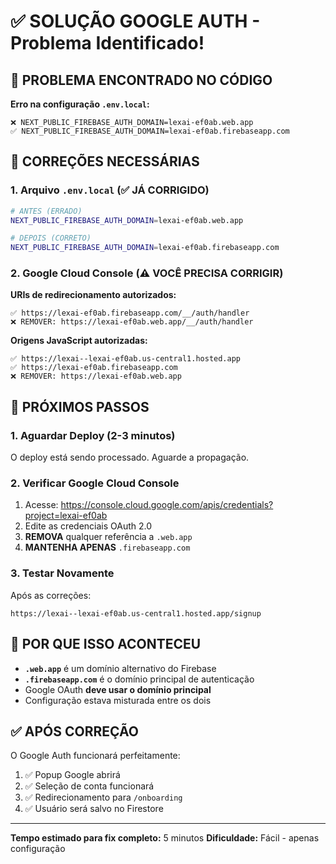 # ✅ SOLUÇÃO GOOGLE AUTH - Problema Identificado!

## 🎯 **PROBLEMA ENCONTRADO NO CÓDIGO**

**Erro na configuração `.env.local`:**
```
❌ NEXT_PUBLIC_FIREBASE_AUTH_DOMAIN=lexai-ef0ab.web.app
✅ NEXT_PUBLIC_FIREBASE_AUTH_DOMAIN=lexai-ef0ab.firebaseapp.com
```

## 🔧 **CORREÇÕES NECESSÁRIAS**

### 1. **Arquivo `.env.local`** (✅ JÁ CORRIGIDO)
```bash
# ANTES (ERRADO)
NEXT_PUBLIC_FIREBASE_AUTH_DOMAIN=lexai-ef0ab.web.app

# DEPOIS (CORRETO)  
NEXT_PUBLIC_FIREBASE_AUTH_DOMAIN=lexai-ef0ab.firebaseapp.com
```

### 2. **Google Cloud Console** (⚠️ VOCÊ PRECISA CORRIGIR)
**URIs de redirecionamento autorizados:**
```
✅ https://lexai-ef0ab.firebaseapp.com/__/auth/handler
❌ REMOVER: https://lexai-ef0ab.web.app/__/auth/handler
```

**Origens JavaScript autorizadas:**
```
✅ https://lexai--lexai-ef0ab.us-central1.hosted.app
✅ https://lexai-ef0ab.firebaseapp.com
❌ REMOVER: https://lexai-ef0ab.web.app
```

## 🚀 **PRÓXIMOS PASSOS**

### 1. **Aguardar Deploy** (2-3 minutos)
O deploy está sendo processado. Aguarde a propagação.

### 2. **Verificar Google Cloud Console**
1. Acesse: https://console.cloud.google.com/apis/credentials?project=lexai-ef0ab
2. Edite as credenciais OAuth 2.0
3. **REMOVA** qualquer referência a `.web.app`
4. **MANTENHA APENAS** `.firebaseapp.com`

### 3. **Testar Novamente**
Após as correções:
```
https://lexai--lexai-ef0ab.us-central1.hosted.app/signup
```

## 🎯 **POR QUE ISSO ACONTECEU**

- **`.web.app`** é um domínio alternativo do Firebase
- **`.firebaseapp.com`** é o domínio principal de autenticação
- Google OAuth **deve usar o domínio principal**
- Configuração estava misturada entre os dois

## ✅ **APÓS CORREÇÃO**

O Google Auth funcionará perfeitamente:
1. ✅ Popup Google abrirá
2. ✅ Seleção de conta funcionará  
3. ✅ Redirecionamento para `/onboarding`
4. ✅ Usuário será salvo no Firestore

---

**Tempo estimado para fix completo:** 5 minutos
**Dificuldade:** Fácil - apenas configuração